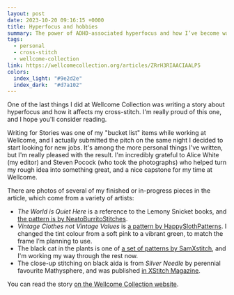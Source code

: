 ```yaml
---
layout: post
date: 2023-10-20 09:16:15 +0000
title: Hyperfocus and hobbies
summary: The power of ADHD-associated hyperfocus and how I’ve become wary of feeding it too often.
tags:
  - personal
  - cross-stitch
  - wellcome-collection
link: https://wellcomecollection.org/articles/ZRrH3RIAACIAALP5
colors:
  index_light: "#9e2d2e"
  index_dark:  "#d7a102"
---
```


One of the last things I did at Wellcome Collection was writing a story about hyperfocus and how it affects my cross-stitch.
I'm really proud of this one, and I hope you'll consider reading.

Writing for Stories was one of my "bucket list" items while working at Wellcome, and I actually submitted the pitch on the same night I decided to start looking for new jobs.
It's among the more personal things I've written, but I'm really pleased with the result.
I'm incredibly grateful to Alice White (my editor) and Steven Pocock (who took the photographs) who helped turn my rough idea into something great, and a nice capstone for my time at Wellcome.

There are photos of several of my finished or in-progress pieces in the article, which come from a variety of artists:

*   *The World is Quiet Here* is a reference to the Lemony Snicket books, and [the pattern is by NeatoBurritoStitches](https://www.etsy.com/uk/listing/1203491391/a-series-of-unfortunate-events-lemony).
*   *Vintage Clothes not Vintage Values* is [a pattern by HappySlothPatterns](https://www.etsy.com/uk/listing/862043025/vintage-clothes-not-vintage-values-cross).
    I changed the tint colour from a soft pink to a vibrant green, to match the frame I’m planning to use.
*   The black cat in the plants is one of [a set of patterns by SamXstitch](https://www.etsy.com/uk/listing/1244615562/funny-cats-cross-stitch-pattern-home), and I'm working my way through the rest now.
*   The close-up stitching on black aida is from *Silver Needle* by perennial favourite Mathysphere, and was published [in XStitch Magazine](https://xstitchmag.com/space-cross-stitch/).

You can read the story [on the Wellcome Collection website](https://wellcomecollection.org/articles/ZRrH3RIAACIAALP5).
